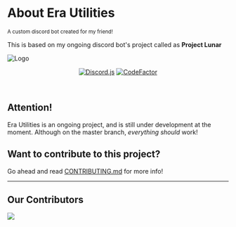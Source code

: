 About Era Utilities
============
<small>
A custom discord bot created for my friend!
</small>

This is based on my ongoing discord bot's project called as **Project Lunar**

![Logo](https://ik.imagekit.io/eaglenetwork/20220107_185941_BBzm7J3Of.png?updatedAt=1641562411378)

<div align="center">

  [![Discord.js](https://img.shields.io/badge/Discord.js-V.13.5.0-7354F6?style=flat-square)](https://www.npmjs.com/package/discord.js)
  [![CodeFactor](https://www.codefactor.io/repository/github/eagle1309/era-utilities/badge)](https://www.codefactor.io/repository/github/eagle1309/era-utilities)

</div>
</br>

## Attention!

Era Utilities is an ongoing project, and is still under development at the moment. Although on the master branch, _everything should_ work!

## Want to contribute to this project?
Go ahead and read [CONTRIBUTING.md](https://github.com/EAGLE1309/era-utilities/blob/master/CONTRIBUTING.md) for more info!

---

## Our Contributors
<a href="https://github.com/EAGLE1309/era-utilities/graphs/contributors">
  <img src="https://contrib.rocks/image?repo=EAGLE1309/era-utilities" />
</a>

